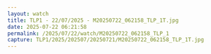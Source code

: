 ```yaml
---
layout: watch
title: TLP1 - 22/07/2025 - M20250722_062158_TLP_1T.jpg
date: 2025-07-22 06:21:58
permalink: /2025/07/22/watch/M20250722_062158_TLP_1
capture: TLP1/2025/202507/20250721/M20250722_062158_TLP_1T.jpg
---
```

